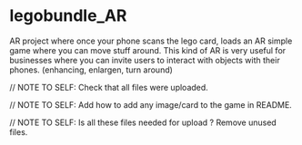 # legobundle_AR
AR project where once your phone scans the lego card, loads an AR simple game where you can move stuff around. This kind of AR is very useful for businesses where you can invite users to interact with objects with their phones. (enhancing, enlargen, turn around)


// NOTE TO SELF: Check that all files were uploaded.


// NOTE TO SELF: Add how to add any image/card to the game in README.

// NOTE TO SELF: Is all these files needed for upload ? Remove unused files.
